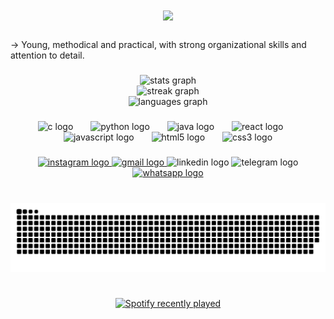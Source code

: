 <h1 align="center">
    <img src="https://readme-typing-svg.herokuapp.com/?font=Righteous&size=35&center=true&vCenter=true&width=500&height=70&duration=4000&lines=Hi+!+💻;+I'm+Kaleb+Macedo!;" />
</h1>

###

<p align="left">-> Young, methodical and practical, with strong organizational skills and attention to detail.</p>

###

<div align="center">
  <img src="https://github-readme-stats.vercel.app/api?username=kalebmacedo&hide_title=false&hide_rank=false&show_icons=true&include_all_commits=true&count_private=true&disable_animations=false&theme=radical&locale=en&hide_border=false&custom_title=Kaleb%20de%20Souza%20Macedo's%20GitHub" height="162" alt="stats graph" /> <br>
  <img src="https://streak-stats.demolab.com?user=kalebmacedo&locale=en&mode=daily&theme=radical&hide_border=false&border_radius=6" height="154" alt="streak graph" /> <br>
  <img src="https://github-readme-stats.vercel.app/api/top-langs?username=kalebmacedo&locale=en&hide_title=false&layout=compact&card_width=320&langs_count=10&theme=radical&hide_border=false&custom_title=Tec" height="140" alt="languages graph"  />
</div>

###

<div align="center">
  <img src="https://cdn.jsdelivr.net/gh/devicons/devicon/icons/c/c-original.svg" height="31" alt="c logo"  />
  <img width="20" />
  <img src="https://cdn.jsdelivr.net/gh/devicons/devicon/icons/python/python-original.svg" height="31" alt="python logo"  />
  <img width="20" />
  <img src="https://cdn.jsdelivr.net/gh/devicons/devicon/icons/java/java-original.svg" height="31" alt="java logo"  />
  <img width="20" />
  <img src="https://cdn.jsdelivr.net/gh/devicons/devicon/icons/react/react-original.svg" height="31" alt="react logo"  />
  <img width="20" />
  <img src="https://cdn.jsdelivr.net/gh/devicons/devicon/icons/javascript/javascript-original.svg" height="31" alt="javascript logo"  />
  <img width="20" />
  <img src="https://cdn.jsdelivr.net/gh/devicons/devicon/icons/html5/html5-original.svg" height="31" alt="html5 logo"  />
  <img width="20" />
  <img src="https://cdn.jsdelivr.net/gh/devicons/devicon/icons/css3/css3-original.svg" height="31" alt="css3 logo"  />
</div>

###

<div align="center">
  <a href="https://www.instagram.com/macedosz._/" target="_blank">
    <img src="https://img.shields.io/static/v1?message=Instagram&logo=instagram&label=&color=E4405F&logoColor=white&labelColor=&style=for-the-badge" height="35" alt="instagram logo"  />
  </a>
  <a href="https://mail.google.com/mail/u/2/#inbox" target="_blank">
    <img src="https://img.shields.io/static/v1?message=Gmail&logo=gmail&label=&color=D14836&logoColor=white&labelColor=&style=for-the-badge" height="35" alt="gmail logo"  />
  </a>
  <img src="https://img.shields.io/static/v1?message=LinkedIn&logo=linkedin&label=&color=0077B5&logoColor=white&labelColor=&style=for-the-badge" height="35" alt="linkedin logo"  />
  <img src="https://img.shields.io/static/v1?message=Telegram&logo=telegram&label=&color=2CA5E0&logoColor=white&labelColor=&style=for-the-badge" height="35" alt="telegram logo"  />
  <a href="(61) 99901-4888" target="_blank">
    <img src="https://img.shields.io/static/v1?message=Whatsapp&logo=whatsapp&label=&color=25D366&logoColor=white&labelColor=&style=for-the-badge" height="35" alt="whatsapp logo"  />
  </a>
</div>

###

<br clear="both">

<img alt="snake eating my contributions" src="https://raw.githubusercontent.com/artrsousa1/artrsousa1/output/github-contribution-grid-snake-dark.svg" />

###

<br clear="both">

<div align="center">
  <a href="https://open.spotify.com/user/22wmra6jmokeanetwvyrquepq">
    <img src="https://spotify-recently-played-readme.vercel.app/api?user=kaleb&count=5&unique=true" alt="Spotify recently played"  />
  </a>
</div>

###
